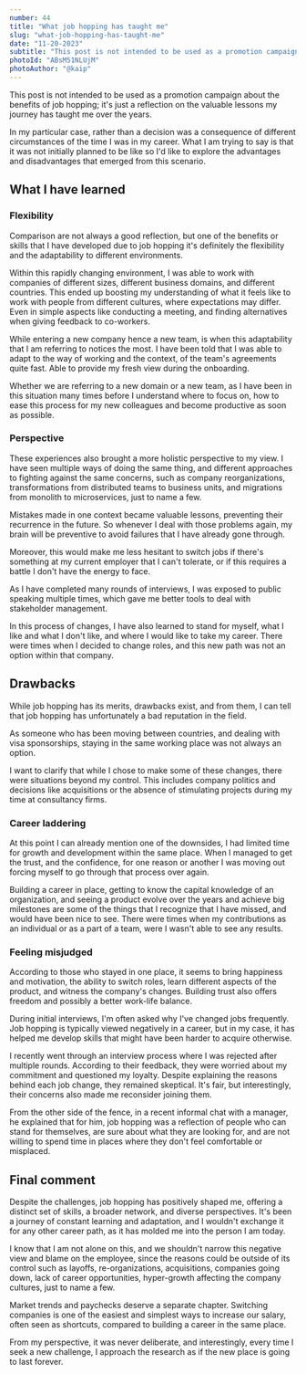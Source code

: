 ```yaml
---
number: 44
title: "What job hopping has taught me"
slug: "what-job-hopping-has-taught-me"
date: "11-20-2023"
subtitle: "This post is not intended to be used as a promotion campaign about the benefits of job hopping; it's just a reflection on the valuable lessons my journey has taught me over the years."
photoId: "ABsM51NLUjM"
photoAuthor: "@kaip"
---
```


This post is not intended to be used as a promotion campaign about the benefits of job hopping; it's just a reflection on the valuable lessons my journey has taught me over the years.

In my particular case, rather than a decision was a consequence of different circumstances of the time I was in my career. What I am trying to say is that it was not initially planned to be like so I'd like to explore the advantages and disadvantages that emerged from this scenario.

## What I have learned

### Flexibility

Comparison are not always a good reflection, but one of the benefits or skills that I have developed due to job hopping it's definitely the flexibility and the adaptability to different environments.

Within this rapidly changing environment, I was able to work with companies of different sizes, different business domains, and different countries. This ended up boosting my understanding of what it feels like to work with people from different cultures, where expectations may differ. Even in simple aspects like conducting a meeting, and finding alternatives when giving feedback to co-workers.

While entering a new company hence a new team, is when this adaptability that I am referring to notices the most. I have been told that I was able to adapt to the way of working and the context, of the team's agreements quite fast. Able to provide my fresh view during the onboarding.

Whether we are referring to a new domain or a new team, as I have been in this situation many times before I understand where to focus on, how to ease this process for my new colleagues and become productive as soon as possible.

### Perspective

These experiences also brought a more holistic perspective to my view. I have seen multiple ways of doing the same thing, and different approaches to fighting against the same concerns, such as company reorganizations, transformations from distributed teams to business units, and migrations from monolith to microservices, just to name a few.

Mistakes made in one context became valuable lessons, preventing their recurrence in the future. So whenever I deal with those problems again, my brain will be preventive to avoid failures that I have already gone through.

Moreover, this would make me less hesitant to switch jobs if there's something at my current employer that I can't tolerate, or if this requires a battle I don't have the energy to face.

As I have completed many rounds of interviews, I was exposed to public speaking multiple times, which gave me better tools to deal with stakeholder management.

In this process of changes, I have also learned to stand for myself, what I like and what I don't like, and where I would like to take my career. There were times when I decided to change roles, and this new path was not an option within that company.

## Drawbacks

While job hopping has its merits, drawbacks exist, and from them, I can tell that job hopping has unfortunately a bad reputation in the field.

As someone who has been moving between countries, and dealing with visa sponsorships, staying in the same working place was not always an option.

I want to clarify that while I chose to make some of these changes, there were situations beyond my control. This includes company politics and decisions like acquisitions or the absence of stimulating projects during my time at consultancy firms.

### Career laddering

At this point I can already mention one of the downsides, I had limited time for growth and development within the same place. When I managed to get the trust, and the confidence, for one reason or another I was moving out forcing myself to go through that process over again.

Building a career in place, getting to know the capital knowledge of an organization, and seeing a product evolve over the years and achieve big milestones are some of the things that I recognize that I have missed, and would have been nice to see. There were times when my contributions as an individual or as a part of a team, were I wasn't able to see any results.

### Feeling misjudged

According to those who stayed in one place, it seems to bring happiness and motivation, the ability to switch roles, learn different aspects of the product, and witness the company's changes. Building trust also offers freedom and possibly a better work-life balance.

During initial interviews, I'm often asked why I've changed jobs frequently. Job hopping is typically viewed negatively in a career, but in my case, it has helped me develop skills that might have been harder to acquire otherwise.

I recently went through an interview process where I was rejected after multiple rounds. According to their feedback, they were worried about my commitment and questioned my loyalty. Despite explaining the reasons behind each job change, they remained skeptical. It's fair, but interestingly, their concerns also made me reconsider joining them.

From the other side of the fence, in a recent informal chat with a manager, he explained that for him, job hopping was a reflection of people who can stand for themselves, are sure about what they are looking for, and are not willing to spend time in places where they don't feel comfortable or misplaced.

## Final comment

Despite the challenges, job hopping has positively shaped me, offering a distinct set of skills, a broader network, and diverse perspectives. It's been a journey of constant learning and adaptation, and I wouldn't exchange it for any other career path, as it has molded me into the person I am today.

I know that I am not alone on this, and we shouldn't narrow this negative view and blame on the employee, since the reasons could be outside of its control such as layoffs, re-organizations, acquisitions, companies going down, lack of career opportunities, hyper-growth affecting the company cultures, just to name a few.

Market trends and paychecks deserve a separate chapter. Switching companies is one of the easiest and simplest ways to increase our salary, often seen as shortcuts, compared to building a career in the same place.

From my perspective, it was never deliberate, and interestingly, every time I seek a new challenge, I approach the research as if the new place is going to last forever.
